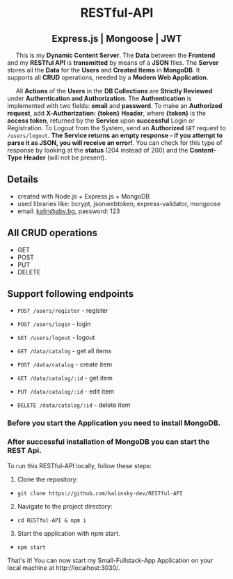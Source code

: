 <h1 align="center">RESTful-API</h1>
<h2 align="center">Express.js | Mongoose | JWT</h2>

&nbsp; &nbsp; &nbsp;This is my **Dynamic Content Server**. The **Data** between the **Frontend** and my **RESTful API** is **transmitted** by means of a **JSON** files. The **Server** stores all the **Data** for the **Users** and **Created Items** in **MongoDB**. It supports all **CRUD** operations, needed by a **Modern Web Application**.

&nbsp; &nbsp; &nbsp;All **Actions** of the **Users** in the **DB Collections** are **Strictly Reviewed** under **Authentication and Authorization**. The **Authentication** is implemented with two fields: **email** and **password**. To make an **Authorized request**, add **X-Authorization: {token}** **Header**, where **{token}** is the **access token**, returned by the **Service** upon **successful** Login or Registration. To Logout from the System, send an **Authorized**  `GET` request to `/users/logout`. **The Service returns an empty response - if you attempt to parse it as JSON, you will receive an error!**. You can check for this type of response by looking at the **status** (204 instead of 200) and the **Content-Type** **Header** (will not be present).

## Details

- created with Node.js + Express.js + MongoDB
- used libraries like: bcrypt, jsonwebtoken, express-validator, mongoose
- email: kalin@abv.bg, password: 123

## All CRUD operations

- GET
- POST
- PUT
- DELETE

## Support following endpoints

- `POST /users/register` - register
- `POST /users/login` - login
- `GET /users/logout` - logout

- `GET /data/catalog` - get all items
- `POST /data/catalog` - create item

- `GET /data/catalog/:id` - get item
- `PUT /data/catalog/:id` - edit item
- `DELETE /data/catalog/:id` - delete item

### Before you start the Application you need to install MongoDB.

### After successful installation of MongoDB you can start the REST Api.

To run this RESTful-API locally, follow these steps:

1.  Clone the repository:

- `git clone https://github.com/kalinsky-dev/RESTful-API`

2.  Navigate to the project directory:

- `cd RESTful-API & npm i`

3.  Start the application with npm start.

- `npm start`

That's it! You can now start my Small-Fullstack-App Application on your local machine at http://localhost:3030/.
